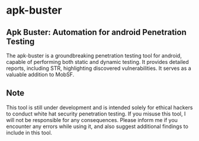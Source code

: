 # apk-buster
## Apk Buster: Automation for android Penetration Testing
The apk-buster is a groundbreaking penetration testing tool for android, capable of performing both static and dynamic testing. It provides detailed reports, including STR, highlighting discovered vulnerabilities. It serves as a valuable addition to MobSF.

## Note
This tool is still under development and is intended solely for ethical hackers to conduct white hat security penetration testing. If you misuse this tool, I will not be responsible for any consequences. Please inform me if you encounter any errors while using it, and also suggest additional findings to include in this tool.


